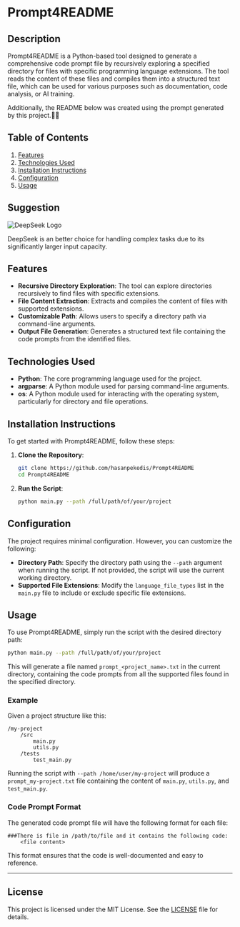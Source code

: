 # Prompt4README

## Description
Prompt4README is a Python-based tool designed to generate a comprehensive code prompt file by recursively exploring a specified directory for files with specific programming language extensions. The tool reads the content of these files and compiles them into a structured text file, which can be used for various purposes such as documentation, code analysis, or AI training.

Additionally, the README below was created using the prompt generated by this project.🤗🤗

## Table of Contents
1. [Features](#features)
2. [Technologies Used](#technologies-used)
3. [Installation Instructions](#installation-instructions)
4. [Configuration](#configuration)
5. [Usage](#usage)

## Suggestion
![DeepSeek Logo](https://raw.githubusercontent.com/deepseek-ai/DeepSeek-V2/refs/heads/main/figures/logo.svg)

DeepSeek is an better choice for handling complex tasks due to its significantly larger input capacity.

## Features
- **Recursive Directory Exploration**: The tool can explore directories recursively to find files with specific extensions.
- **File Content Extraction**: Extracts and compiles the content of files with supported extensions.
- **Customizable Path**: Allows users to specify a directory path via command-line arguments.
- **Output File Generation**: Generates a structured text file containing the code prompts from the identified files.

## Technologies Used
- **Python**: The core programming language used for the project.
- **argparse**: A Python module used for parsing command-line arguments.
- **os**: A Python module used for interacting with the operating system, particularly for directory and file operations.

## Installation Instructions
To get started with Prompt4README, follow these steps:

1. **Clone the Repository**:
   ```bash
   git clone https://github.com/hasanpekedis/Prompt4README
   cd Prompt4README
   ```

2. **Run the Script**:
   ```bash
   python main.py --path /full/path/of/your/project
   ```

## Configuration
The project requires minimal configuration. However, you can customize the following:

- **Directory Path**: Specify the directory path using the `--path` argument when running the script. If not provided, the script will use the current working directory.
- **Supported File Extensions**: Modify the `language_file_types` list in the `main.py` file to include or exclude specific file extensions.

## Usage
To use Prompt4README, simply run the script with the desired directory path:

```bash
python main.py --path /full/path/of/your/project
```

This will generate a file named `prompt_<project_name>.txt` in the current directory, containing the code prompts from all the supported files found in the specified directory.

### Example
Given a project structure like this:

```
/my-project
    /src
        main.py
        utils.py
    /tests
        test_main.py
```

Running the script with `--path /home/user/my-project` will produce a `prompt_my-project.txt` file containing the content of `main.py`, `utils.py`, and `test_main.py`.

### Code Prompt Format
The generated code prompt file will have the following format for each file:

```
###There is file in /path/to/file and it contains the following code:
    <file content>
```

This format ensures that the code is well-documented and easy to reference.

---

## License
This project is licensed under the MIT License. See the [LICENSE](LICENSE) file for details.
